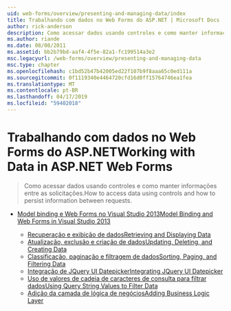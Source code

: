 ```yaml
---
uid: web-forms/overview/presenting-and-managing-data/index
title: Trabalhando com dados no Web Forms do ASP.NET | Microsoft Docs
author: rick-anderson
description: Como acessar dados usando controles e como manter informações entre as solicitações.
ms.author: riande
ms.date: 08/08/2011
ms.assetid: bb2b79bd-aaf4-4f5e-82a1-fc199514a3e2
msc.legacyurl: /web-forms/overview/presenting-and-managing-data
msc.type: chapter
ms.openlocfilehash: c1bd52b47b42005ed22f107b9f8aaa65c0ed111a
ms.sourcegitcommit: 0f1119340e4464720cfd16d0ff15764746ea1fea
ms.translationtype: MT
ms.contentlocale: pt-BR
ms.lasthandoff: 04/17/2019
ms.locfileid: "59402018"
---
```

# <a name="working-with-data-in-aspnet-web-forms"></a><span data-ttu-id="d223e-103">Trabalhando com dados no Web Forms do ASP.NET</span><span class="sxs-lookup"><span data-stu-id="d223e-103">Working with Data in ASP.NET Web Forms</span></span>

> <span data-ttu-id="d223e-104">Como acessar dados usando controles e como manter informações entre as solicitações.</span><span class="sxs-lookup"><span data-stu-id="d223e-104">How to access data using controls and how to persist information between requests.</span></span>


- [<span data-ttu-id="d223e-105">Model binding e Web Forms no Visual Studio 2013</span><span class="sxs-lookup"><span data-stu-id="d223e-105">Model Binding and Web Forms in Visual Studio 2013</span></span>](model-binding/index.md)

    - [<span data-ttu-id="d223e-106">Recuperação e exibição de dados</span><span class="sxs-lookup"><span data-stu-id="d223e-106">Retrieving and Displaying Data</span></span>](model-binding/retrieving-data.md)
    - [<span data-ttu-id="d223e-107">Atualização, exclusão e criação de dados</span><span class="sxs-lookup"><span data-stu-id="d223e-107">Updating, Deleting, and Creating Data</span></span>](model-binding/updating-deleting-and-creating-data.md)
    - [<span data-ttu-id="d223e-108">Classificação, paginação e filtragem de dados</span><span class="sxs-lookup"><span data-stu-id="d223e-108">Sorting, Paging, and Filtering Data</span></span>](model-binding/sorting-paging-and-filtering-data.md)
    - [<span data-ttu-id="d223e-109">Integração de JQuery UI Datepicker</span><span class="sxs-lookup"><span data-stu-id="d223e-109">Integrating JQuery UI Datepicker</span></span>](model-binding/integrating-jquery-ui.md)
    - [<span data-ttu-id="d223e-110">Uso de valores de cadeia de caracteres de consulta para filtrar dados</span><span class="sxs-lookup"><span data-stu-id="d223e-110">Using Query String Values to Filter Data</span></span>](model-binding/using-query-string-values-to-retrieve-data.md)
    - [<span data-ttu-id="d223e-111">Adição da camada de lógica de negócios</span><span class="sxs-lookup"><span data-stu-id="d223e-111">Adding Business Logic Layer</span></span>](model-binding/adding-business-logic-layer.md)
